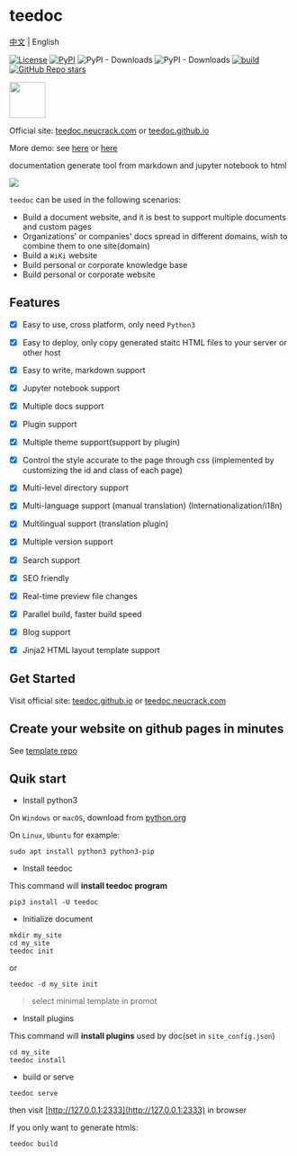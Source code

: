 teedoc
===========

[中文](./README_ZH.md) | English

[![License](https://img.shields.io/github/license/teedoc/teedoc?color=red)](./LICENSE) [![PyPI](https://img.shields.io/pypi/v/teedoc)](https://pypi.org/project/teedoc/#history) ![PyPI - Downloads](https://img.shields.io/pypi/dm/teedoc?color=brightgreen) ![PyPI - Downloads](https://img.shields.io/pypi/dw/teedoc?color=brightgreen) [![build](https://github.com/teedoc/teedoc/actions/workflows/test.yml/badge.svg)](https://github.com/teedoc/teedoc/actions/workflows/test.yml) [![GitHub Repo stars](https://img.shields.io/github/stars/teedoc/teedoc?style=social)](https://github.com/teedoc/teedoc)

<img src="https://teedoc.github.io/static/image/logo.png" height=64/> 

Official site: [teedoc.neucrack.com](https://teedoc.neucrack.com) or [teedoc.github.io](https://teedoc.github.io/)

More demo: see [here](https://teedoc.neucrack.com/get_started/zh/usage/sites.html) or [here](https://teedoc.github.io/get_started/zh/usage/sites.html)

documentation generate tool from markdown and jupyter notebook to html

![](./assets/images/teedoc_screenshot_0.png)

`teedoc` can be used in the following scenarios:
* Build a document website, and it is best to support multiple documents and custom pages
* Organizations' or companies' docs spread in different domains, wish to combine them to one site(domain)
* Build a `WiKi` website
* Build personal or corporate knowledge base
* Build personal or corporate website


## Features

- [x] Easy to use, cross platform, only need `Python3`
- [x] Easy to deploy, only copy generated staitc HTML files to your server or other host
- [x] Easy to write, markdown support
- [x] Jupyter notebook support
- [x] Multiple docs support
- [x] Plugin support
- [x] Multiple theme support(support by plugin)
- [x] Control the style accurate to the page through css (implemented by customizing the id and class of each page)
- [x] Multi-level directory support
- [x] Multi-language support (manual translation) (Internationalization/i18n)
- [x] Multilingual support (translation plugin)
- [x] Multiple version support
- [x] Search support
- [x] SEO friendly
- [x] Real-time preview file changes
- [x] Parallel build, faster build speed
- [x] Blog support
- [x] Jinja2 HTML layout template support


## Get Started

Visit official site: [teedoc.github.io](https://teedoc.github.io/) or [teedoc.neucrack.com](https://teedoc.neucrack.com/)

## Create your website on github pages in minutes

See [template repo](https://github.com/teedoc/template)

## Quik start

* Install python3

On `Windows` or `macOS`, download from [python.org](https://www.python.org/downloads/)

On `Linux`, `Ubuntu` for example:

```
sudo apt install python3 python3-pip
```

* Install teedoc

This command will **install teedoc program**

```
pip3 install -U teedoc
```

* Initialize document

```
mkdir my_site
cd my_site
teedoc init
```

or

```
teedoc -d my_site init
```

> select minimal template in promot

* Install plugins

This command will **install plugins** used by doc(set in `site_config.json`)

```
cd my_site
teedoc install
```

* build or serve

```
teedoc serve
```

then visit [http://127.0.0.1:2333](http://127.0.0.1:2333) in browser

If you only want to generate htmls:

```
teedoc build
```

